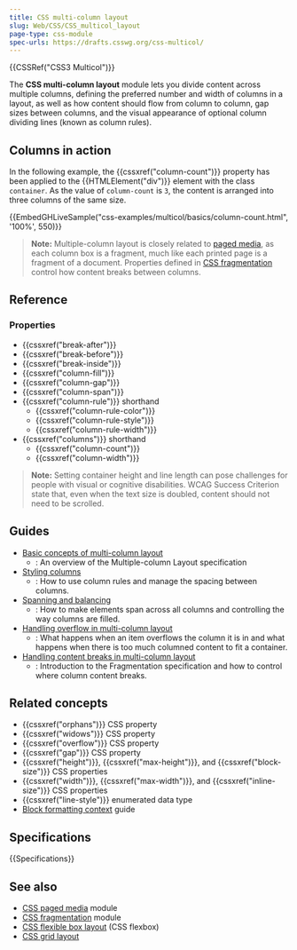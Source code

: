```yaml
---
title: CSS multi-column layout
slug: Web/CSS/CSS_multicol_layout
page-type: css-module
spec-urls: https://drafts.csswg.org/css-multicol/
---
```


{{CSSRef("CSS3 Multicol")}}

The **CSS multi-column layout** module lets you divide content across multiple columns, defining the preferred number and width of columns in a layout, as well as how content should flow from column to column, gap sizes between columns, and the visual appearance of optional column dividing lines (known as column rules).

## Columns in action

In the following example, the {{cssxref("column-count")}} property has been applied to the {{HTMLElement("div")}} element with the class `container`. As the value of `column-count` is `3`, the content is arranged into three columns of the same size.

{{EmbedGHLiveSample("css-examples/multicol/basics/column-count.html", '100%', 550)}}

> **Note:** Multiple-column layout is closely related to [paged media](/en-US/docs/Web/CSS/CSS_Pages), as each column box is a fragment, much like each printed page is a fragment of a document. Properties defined in [CSS fragmentation](/en-US/docs/Web/CSS/CSS_fragmentation) control how content breaks between columns.

## Reference

### Properties

- {{cssxref("break-after")}}
- {{cssxref("break-before")}}
- {{cssxref("break-inside")}}
- {{cssxref("column-fill")}}
- {{cssxref("column-gap")}}
- {{cssxref("column-span")}}
- {{cssxref("column-rule")}} shorthand
  - {{cssxref("column-rule-color")}}
  - {{cssxref("column-rule-style")}}
  - {{cssxref("column-rule-width")}}
- {{cssxref("columns")}} shorthand
  - {{cssxref("column-count")}}
  - {{cssxref("column-width")}}

> **Note:** Setting container height and line length can pose challenges for people with visual or cognitive disabilities. WCAG Success Criterion state that, even when the text size is doubled, content should not need to be scrolled.

## Guides

- [Basic concepts of multi-column layout](/en-US/docs/Web/CSS/CSS_Columns/Basic_Concepts_of_Multicol)
  - : An overview of the Multiple-column Layout specification
- [Styling columns](/en-US/docs/Web/CSS/CSS_Columns/Styling_Columns)
  - : How to use column rules and manage the spacing between columns.
- [Spanning and balancing](/en-US/docs/Web/CSS/CSS_Columns/Spanning_Columns)
  - : How to make elements span across all columns and controlling the way columns are filled.
- [Handling overflow in multi-column layout](/en-US/docs/Web/CSS/CSS_Columns/Handling_Overflow_in_Multicol)
  - : What happens when an item overflows the column it is in and what happens when there is too much columned content to fit a container.
- [Handling content breaks in multi-column layout](/en-US/docs/Web/CSS/CSS_Columns/Handling_content_breaks_in_multicol)
  - : Introduction to the Fragmentation specification and how to control where column content breaks.

## Related concepts

- {{cssxref("orphans")}} CSS property
- {{cssxref("widows")}} CSS property
- {{cssxref("overflow")}} CSS property
- {{cssxref("gap")}} CSS property
- {{cssxref("height")}}, {{cssxref("max-height")}}, and {{cssxref("block-size")}} CSS properties
- {{cssxref("width")}}, {{cssxref("max-width")}}, and {{cssxref("inline-size")}} CSS properties
- {{cssxref("line-style")}} enumerated data type
- [Block formatting context](/en-US/docs/Web/Guide/CSS/Block_formatting_context) guide

## Specifications

{{Specifications}}

## See also

- [CSS paged media](/en-US/docs/Web/CSS/CSS_Pages) module
- [CSS fragmentation](/en-US/docs/Web/CSS/CSS_Fragmentation) module
- [CSS flexible box layout](/en-US/docs/Web/CSS/CSS_flexible_box_layout) (CSS flexbox)
- [CSS grid layout](/en-US/docs/Web/CSS/CSS_grid_layout)

